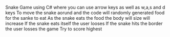 Snake Game using C# where you can use arrow keys as well as w,a,s and d keys 
To move the snake aorund and the code will randomly generated food for the sanke to eat
As the snake eats the food the body will size will increase
If the snake eats itself the user looses
If the snake hits the border the user losses the game
Try to score highest
